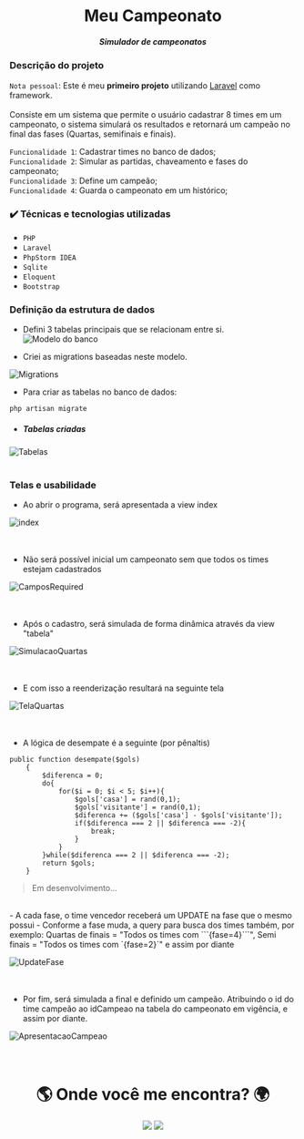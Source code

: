 <h1 align="center">Meu Campeonato</h1>
<h5 align="center">Simulador de campeonatos</h5>

### Descrição do projeto
``Nota pessoal``: Este é meu <strong>primeiro projeto</strong> utilizando [Laravel](https://laravel.com/) como framework.</br></br>
Consiste em um sistema que permite o usuário cadastrar 8 times em um campeonato, o sistema simulará os resultados e retornará um campeão no final das fases (Quartas, semifinais e finais).

`Funcionalidade 1`: Cadastrar times no banco de dados;</br>
`Funcionalidade 2`: Simular as partidas, chaveamento e fases do campeonato;</br>
`Funcionalidade 3`: Define um campeão;</br>
`Funcionalidade 4`: Guarda o campeonato em um histórico;</br>


<h3> ✔️ Técnicas e tecnologias utilizadas </h3>

- ``PHP``
- ``Laravel``
- ``PhpStorm IDEA``
- ``Sqlite``
- ``Eloquent``
- ``Bootstrap``


### Definição da estrutura de dados

- Defini 3 tabelas principais que se relacionam entre si.</br>
![Modelo do banco](https://github.com/hallisonbrancalhao/Meu-Campeonato/blob/master/assets/modelo-banco.png?raw=true) </br>

- Criei as migrations baseadas neste modelo.</br>

![Migrations](https://github.com/hallisonbrancalhao/Meu-Campeonato/blob/master/assets/migrations.png?raw=true) </br>

- Para criar as tabelas no banco de dados:
```
php artisan migrate
```
- ##### Tabelas criadas

![Tabelas](https://github.com/hallisonbrancalhao/Meu-Campeonato/blob/master/assets/tabelas.png?raw=true) </br></br>

### Telas e usabilidade

- Ao abrir o programa, será apresentada a view index</br>

![index](https://github.com/hallisonbrancalhao/Meu-Campeonato/blob/master/assets/inicio.png?raw=true) </br>
</br>
</br>
- Não será possível inicial um campeonato sem que todos os times estejam cadastrados</br>

![CamposRequired](https://github.com/hallisonbrancalhao/Meu-Campeonato/blob/master/assets/requisicao.png?raw=true) </br>
</br>
</br>
- Após o cadastro, será simulada de forma dinâmica através da view "tabela"</br>

![SimulacaoQuartas](https://github.com/hallisonbrancalhao/Meu-Campeonato/blob/master/assets/view-quartas.png?raw=true) </br>
  </br>
  </br>
- E com isso a reenderização resultará na seguinte tela </br>

![TelaQuartas](https://github.com/hallisonbrancalhao/Meu-Campeonato/blob/master/assets/quartas.png?raw=true) </br>
  </br>
  </br>
- A lógica de desempate é a seguinte (por pênaltis)</br>

``` 
public function desempate($gols)
    {
        $diferenca = 0;
        do{
            for($i = 0; $i < 5; $i++){
                $gols['casa'] = rand(0,1);
                $gols['visitante'] = rand(0,1);
                $diferenca += ($gols['casa'] - $gols['visitante']);
                if($diferenca === 2 || $diferenca === -2){
                    break;
                }
            }
        }while($diferenca === 2 || $diferenca === -2);
        return $gols;
    }
```

> Em desenvolvimento...
</br>
- A cada fase, o time vencedor receberá um UPDATE na fase que o mesmo possui
- Conforme a fase muda, a query para busca dos times também, por exemplo: Quartas de finais = "Todos os times com ```{fase=4}```", Semi finais = "Todos os times com `{fase=2}`" e assim por diante </br>

![UpdateFase](https://github.com/hallisonbrancalhao/Meu-Campeonato/blob/master/assets/updateFase.png?raw=true) </br>
</br>
</br>
- Por fim, será simulada a final e definido um campeão. Atribuindo o id do time campeão ao idCampeao na tabela do campeonato em vigência, e assim por diante. </br>

![ApresentacaoCampeao](https://github.com/hallisonbrancalhao/Meu-Campeonato/blob/master/assets/final.png?raw=true) </br>
  </br>
  </br>
<h1 align="center">🌎 Onde você me encontra? 🌍</h1>


<div align="center" >  
  <a href = "mailto:hallison.o.b@gmail.com"><img src="https://img.shields.io/badge/Gmail-D14836?style=for-the-badge&logo=gmail&logoColor=white" target="_blank"></a>
  <a href="https://www.linkedin.com/in/hallison-brancalhao/" target="_blank"><img src="https://img.shields.io/badge/-LinkedIn-%230077B5?style=for-the-badge&logo=linkedin&logoColor=white" target="_blank"></a> 
</div>
